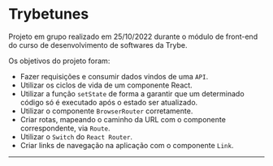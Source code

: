 # Trybetunes
Projeto em grupo realizado em 25/10/2022 durante o módulo de front-end do curso de desenvolvimento de softwares da Trybe.

Os objetivos do projeto foram:

* Fazer requisições e consumir dados vindos de uma `API`.
* Utilizar os ciclos de vida de um componente React.
* Utilizar a função `setState` de forma a garantir que um determinado código só é executado após o estado ser atualizado.
* Utilizar o componente `BrowserRouter` corretamente.
* Criar rotas, mapeando o caminho da URL com o componente correspondente, via `Route`.
* Utilizar o `Switch` do `React Router`.
* Criar links de navegação na aplicação com o componente `Link`.

---